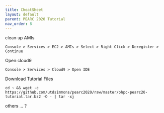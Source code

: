 ```yaml
---
title: CheatSheet
layout: default
parent: PEARC 2020 Tutorial
nav_order: 8
---
```


clean up AMIs

    Console > Services > EC2 > AMIs > Select > Right Click > Deregister > Continue

Open cloud9

    Console > Services > Cloud9 > Open IDE


Download Tutorial Files

    cd ~ && wget -c https://github.com/utdsimmons/pearc2020/raw/master/ohpc-pearc20-tutorial.tar.bz2 -O - | tar -xj

others ... ?
